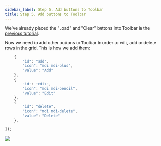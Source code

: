 ```yaml
---
sidebar_label: Step 5. Add buttons to Toolbar
title: Step 5. Add buttons to Toolbar
---          
```


We've already placed the "Load" and "Clear" buttons into Toolbar in the [previous tutorial](tutorial/basic_application/step3.md). 

Now we need to add other buttons to Toolbar in order to edit, add or delete rows in the grid. This is how we add them:

```javascript
    {
        "id": "add",
        "icon": "mdi mdi-plus",
        "value": "Add"
    },
    {
        "id": "edit",
        "icon": "mdi mdi-pencil",
        "value": "Edit"
    },
    {
        "id": "delete",
        "icon": "mdi mdi-delete",
        "value": "Delete"
    },

]);
```

<img src="tutorial/binding_components/toolbar.png"/>


<div id="tutorial_step">
    <a id="next_step" href="tutorial/binding_components/step6.md"></a>
</div>